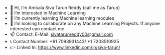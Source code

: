 - 👋 Hi, I’m Ambala Siva Tarun Reddy (call me as Tarun)
- 👀 I’m interested in Machine Learning
- 🌱 I’m currently learning Machine learning modules
- 💞️ I’m looking to collaborate on any Machine Learning Projects. If anyone interested can contact me
- 📫 Contact: E-Mail: sivatarunreddy00@gmail.com
- 📞 Contact Number: +91 7093931443/ +1 7203510925
- 👉 Linked In: https://www.linkedin.com/in/siva-tarun/

<!---
sivatarun24/sivatarun24 is a ✨ special ✨ repository because its `README.md` (this file) appears on your GitHub profile.
You can click the Preview link to take a look at your changes.
--->
